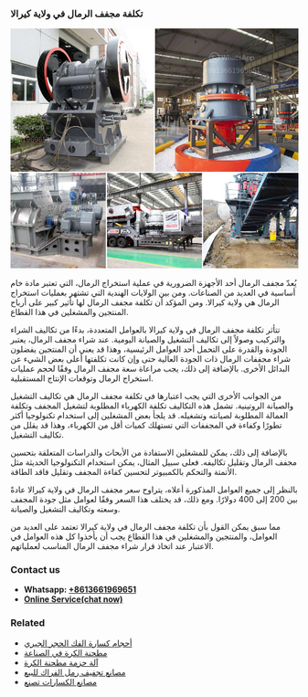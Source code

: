 <h3>تكلفة مجفف الرمال في ولاية كيرالا</h3><img src='1701850782.jpg' alt=''><p>يُعدّ مجفف الرمال أحد الأجهزة الضرورية في عملية استخراج الرمال، التي تعتبر مادة خام أساسية في العديد من الصناعات. ومن بين الولايات الهندية التي تشتهر بعمليات استخراج الرمال هي ولاية كيرالا. ومن المؤكد أن تكلفة مجفف الرمال لها تأثير كبير على أرباح المنتجين والمشغلين في هذا القطاع.</p><p>تتأثر تكلفة مجفف الرمال في ولاية كيرالا بالعوامل المتعددة، بدءًا من تكاليف الشراء والتركيب وصولاً إلى تكاليف التشغيل والصيانة اليومية. عند شراء مجفف الرمال، يعتبر الجودة والقدرة على التحمل أحد العوامل الرئيسية، وهذا قد يعني أن المنتجين يفضلون شراء مجففات الرمال ذات الجودة العالية حتى وإن كانت تكلفتها أعلى بعض الشيء عن البدائل الأخرى. بالإضافة إلى ذلك، يجب مراعاة سعة مجفف الرمال وفقًا لحجم عمليات استخراج الرمال وتوقعات الإنتاج المستقبلية.</p><p>من الجوانب الأخرى التي يجب اعتبارها في تكلفة مجفف الرمال هي تكاليف التشغيل والصيانة الروتينية. تشمل هذه التكاليف تكلفة الكهرباء المطلوبة لتشغيل المجفف وتكلفة العمالة المطلوبة لصيانته وتشغيله. قد يلجأ بعض المشغلين إلى استخدام تكنولوجيا أكثر تطورًا وكفاءة في المجففات التي تستهلك كميات أقل من الكهرباء، وهذا قد يقلل من تكاليف التشغيل.</p><p>بالإضافة إلى ذلك، يمكن للمشغلين الاستفادة من الأبحاث والدراسات المتعلقة بتحسين مجفف الرمال وتقليل تكاليفه. فعلى سبيل المثال، يمكن استخدام التكنولوجيا الحديثة مثل الأتمتة والتحكم بالكمبيوتر لتحسين كفاءة المجفف وتقليل فاقد الطاقة.</p><p>بالنظر إلى جميع العوامل المذكورة أعلاه، يتراوح سعر مجفف الرمال في ولاية كيرالا عادةً بين 200 إلى 400 دولارًا. ومع ذلك، قد يختلف هذا السعر وفقًا لعوامل مثل جودة المجفف وسعته وتكاليف التشغيل والصيانة.</p><p>مما سبق يمكن القول بأن تكلفة مجفف الرمال في ولاية كيرالا تعتمد على العديد من العوامل، والمنتجين والمشغلين في هذا القطاع يجب أن يأخذوا كل هذه العوامل في الاعتبار عند اتخاذ قرار شراء مجفف الرمال المناسب لعملياتهم.</p><h3>Contact us</h3><ul><li><strong>Whatsapp:&nbsp;<a href="https://wa.me/8613661969651">+8613661969651</a></strong></li><li><a href="https://swt.shibang-china.com/?git&amp;zhl&amp;تكلفة مجفف الرمال في ولاية كيرالا"><strong>Online Service(chat now)</strong></a></li></ul><h3>Related</h3><ul><li><a href='أحجام كسارة الفك الحجر الجيري.md'>أحجام كسارة الفك الحجر الجيري</a></li><li><a href='مطحنة الكرة في الصناعة.md'>مطحنة الكرة في الصناعة</a></li><li><a href='آلة حزمة مطحنة الكرة.md'>آلة حزمة مطحنة الكرة</a></li><li><a href='مصانع تجفيف رمل الفراك للبيع.md'>مصانع تجفيف رمل الفراك للبيع</a></li><li><a href='مصانع الكسارات تصنع.md'>مصانع الكسارات تصنع</a></li></ul>